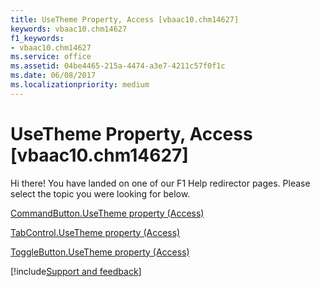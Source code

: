 ```yaml
---
title: UseTheme Property, Access [vbaac10.chm14627]
keywords: vbaac10.chm14627
f1_keywords:
- vbaac10.chm14627
ms.service: office
ms.assetid: 04be4465-215a-4474-a3e7-4211c57f0f1c
ms.date: 06/08/2017
ms.localizationpriority: medium
---
```



# UseTheme Property, Access [vbaac10.chm14627]

Hi there! You have landed on one of our F1 Help redirector pages. Please select the topic you were looking for below.

[CommandButton.UseTheme property (Access)](https://msdn.microsoft.com/library/b28982a6-1291-377b-91af-0421b8fcb9f4%28Office.15%29.aspx)

[TabControl.UseTheme property (Access)](https://msdn.microsoft.com/library/a138cd16-de05-bbde-1361-6b7d71565078%28Office.15%29.aspx)

[ToggleButton.UseTheme property (Access)](https://msdn.microsoft.com/library/770bea3c-4039-f6a5-a341-93d878d74085%28Office.15%29.aspx)

[!include[Support and feedback](~/includes/feedback-boilerplate.md)]